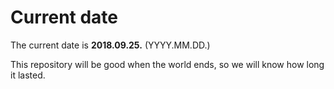 # Current date

The current date is **2018.09.25.** (YYYY.MM.DD.)

This repository will be good when the world ends, so we will know how long it lasted.